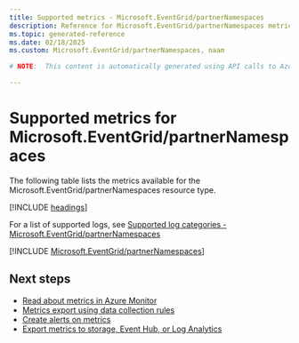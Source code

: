 ```yaml
---
title: Supported metrics - Microsoft.EventGrid/partnerNamespaces
description: Reference for Microsoft.EventGrid/partnerNamespaces metrics in Azure Monitor.
ms.topic: generated-reference
ms.date: 02/18/2025
ms.custom: Microsoft.EventGrid/partnerNamespaces, naam

# NOTE:  This content is automatically generated using API calls to Azure. Any edits made on these files will be overwritten in the next run of the script. 

---
```


  
# Supported metrics for Microsoft.EventGrid/partnerNamespaces
  
The following table lists the metrics available for the Microsoft.EventGrid/partnerNamespaces resource type.  
  
  
[!INCLUDE [headings](~/reusable-content/ce-skilling/azure/includes/azure-monitor/reference/metrics/metrics-headings.md)]  
  
  
  
For a list of supported logs, see [Supported log categories - Microsoft.EventGrid/partnerNamespaces](../supported-logs/microsoft-eventgrid-partnernamespaces-logs.md)  
  
 

[!INCLUDE [Microsoft.EventGrid/partnerNamespaces](~/reusable-content/ce-skilling/azure/includes/azure-monitor/reference/metrics/microsoft-eventgrid-partnernamespaces-metrics-include.md)]  



## Next steps

- [Read about metrics in Azure Monitor](/azure/azure-monitor/data-platform)
- [Metrics export using data collection rules](/azure/azure-monitor/essentials/data-collection-metrics)
- [Create alerts on metrics](/azure/azure-monitor/alerts/alerts-overview)
- [Export metrics to storage, Event Hub, or Log Analytics](/azure/azure-monitor/essentials/platform-logs-overview)
